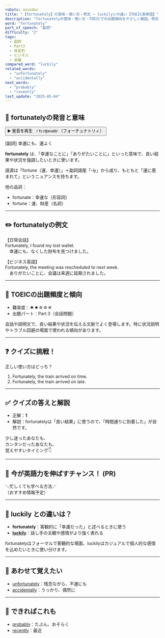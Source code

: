 ```yaml
---
robots: noindex
title: "【fortunately】の意味・使い方・例文 ― luckilyとの違い【TOEIC英単語】"
description: "fortunatelyの意味・使い方・TOEICでの出題傾向をやさしく解説。例文・クイズ付きでluckilyとの違いもわかりやすく学べます。"
word: "fortunately"
part_of_speech: "副詞"
difficulty: "2"
tags:
  - 副詞
  - Part3
  - 肯定的
  - ビジネス
  - 会議
compared_word: "luckily"
related_words:
  - "unfortunately"
  - "accidentally"
next_words:
  - "probably"
  - "recently"
last_update: "2025-05-04"
---
```


## 🔰 fortunatelyの発音と意味

<button class="play-audio" onclick="playTTS('fortunately')">
  <span class="play-audio-main">
    ▶️ 発音を再生　/ˈfɔːrtʃənətli/
  </span>
  <span class="play-audio-sub">
    （フォーチュナトリィ）
  </span>
</button>

[副詞] 幸運にも、運よく

**fortunately** は、「幸運なことに」「ありがたいことに」といった意味で、良い結果や状況を強調したいときに使います。

語源は「fortune（運、幸運）」＋副詞語尾「-ly」から成り、もともと「運に恵まれて」というニュアンスを持ちます。

他の品詞：  
- fortunate：幸運な（形容詞）
- fortune：運、財産（名詞）

---

## ✏️ fortunatelyの例文

【日常会話】  
Fortunately, I found my lost wallet.  
　幸運にも、なくした財布を見つけました。

【ビジネス英語】  
Fortunately, the meeting was rescheduled to next week.  
　ありがたいことに、会議は来週に延期されました。

---

## 🎯 TOEICの出題頻度と傾向

- 難易度：★★☆☆☆
- 出題パート：Part 3（会話問題）

会話や説明文で、良い結果や状況を伝える文脈でよく登場します。特に状況説明やトラブル回避の場面で使われる傾向があります。

---

## ❓ クイズに挑戦！

正しい使い方はどっち？

1. Fortunately, the train arrived on time.  
2. Fortunately, the train arrived on late.

---

## ✅ クイズの答えと解説

- 正解：**1**
- 解説：fortunatelyは「良い結果」に使うので、「時間通りに到着した」が自然です。

少し迷ったあなたも、  
カンタンだったあなたも、  
覚えやすいタイミング👇️

---

## 🚀 今が英語力を伸ばすチャンス！ (PR)

<div class="info-center">
＼忙しくても学べる方法／<br>  
（おすすめ情報予定）
</div>

---

## 🤔  luckily との違いは？

- **fortunately**：客観的に「幸運だった」と述べるときに使う
- **[luckily](/luckily)**：話し手の主観や感情がより強く表れる

fortunatelyはフォーマルで客観的な場面、luckilyはカジュアルで個人的な感情を込めたいときに使い分けます。

---

## 🧩 あわせて覚えたい

- [unfortunately](/unfortunately)：残念ながら、不運にも
- [accidentally](/accidentally)：うっかり、偶然に

---

## 📖 できればこれも

- [probably](/probably)：たぶん、おそらく
- [recently](/recently)：最近

<!-- cvid: aid31_bid30 -->
